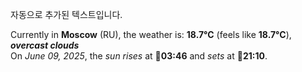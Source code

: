 
자동으로 추가된 텍스트입니다.

<!--START_SECTION:weather:moscow-->
Currently in **Moscow** (RU), the weather is: **18.7°C** (feels like **18.7°C**), ***overcast clouds***<br/>
On *June 09, 2025*, the *sun rises* at 🌅**03:46** and *sets* at 🌇**21:10**.
<!--END_SECTION:weather-->
